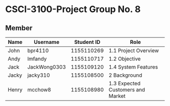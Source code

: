 # CSCI-3100-Project Group No. 8

## Member
|Name|Username|Student ID|Role
|---|---|---|---
|John|bpr4110|1155110269|1.1 Project Overview
|Andy|lmfandy|1155110717|1.2 Objective
|Jack|JackWong0303|1155109120|1.4 System Features
|Jacky|jacky310|1155108500|2 Background
|Henry|mcchow8|1155108980|1.3 Expected Customers and Market

